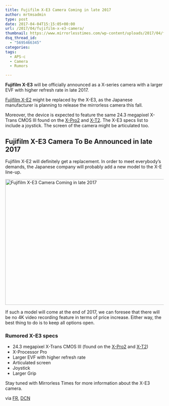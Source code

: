 ```yaml
---
title: Fujifilm X-E3 Camera Coming in late 2017
author: mrtmsadmin
type: post
date: 2017-04-04T15:15:05+00:00
url: /2017/04/fujifilm-x-e3-camera/
thumbnail: https://www.mirrorlesstimes.com/wp-content/uploads/2017/04/fujifilm-x-e3-camera-rumors.jpg
dsq_thread_id:
  - "5695466345"
categories:
tags:
  - APS-c
  - Camera
  - Rumors

---
```

**Fujifilm X-E3** will be officially announced as a X-series camera with a larger EVF with higher refresh rate in late 2017.

<a href="http://amzn.to/2oxRadr" target="_blank">Fujifilm X-E2</a> might be replaced by the X-E3, as the Japanese manufacturer is planning to release the mirrorless camera this fall.

Moreover, the device is expected to feature the same 24.3 megapixel X-Trans CMOS III found on the [X-Pro2][1] and <a href="http://amzn.to/2nuFUPV" target="_blank">X-T2</a>. The X-E3 specs list to include a joystick. The screen of the camera might be articulated too. <!--more-->

## Fujifilm X-E3 Camera To Be Announced in late 2017

Fujifilm X-E2 will definitely get a replacement. In order to meet everybody’s demands, the Japanese company will probably add a new model to the X-E line-up.

[<img class="aligncenter wp-image-1067 size-full" title="Fujifilm X-E3 Camera Coming in late 2017" src="https://i2.wp.com/www.mirrorlesstimes.com/wp-content/uploads/2017/04/fujifilm-x-e3-camera-rumors.jpg?resize=600%2C400&#038;ssl=1" alt="Fujifilm X-E3 Camera Coming in late 2017" width="600" height="400" srcset="https://i2.wp.com/www.mirrorlesstimes.com/wp-content/uploads/2017/04/fujifilm-x-e3-camera-rumors.jpg?w=900&ssl=1 900w, https://i2.wp.com/www.mirrorlesstimes.com/wp-content/uploads/2017/04/fujifilm-x-e3-camera-rumors.jpg?resize=300%2C200&ssl=1 300w, https://i2.wp.com/www.mirrorlesstimes.com/wp-content/uploads/2017/04/fujifilm-x-e3-camera-rumors.jpg?resize=768%2C512&ssl=1 768w, https://i2.wp.com/www.mirrorlesstimes.com/wp-content/uploads/2017/04/fujifilm-x-e3-camera-rumors.jpg?resize=180%2C120&ssl=1 180w" sizes="(max-width: 600px) 100vw, 600px" data-recalc-dims="1" />][2]

If such a model will come at the end of 2017, we can foresee that there will be no 4K video recording feature in terms of price increase. Either way, the best thing to do is to keep all options open.

### Rumored X-E3 specs

  * 24.3 megapixel X-Trans CMOS III (found on the [X-Pro2][1] and <a href="http://amzn.to/2nuFUPV" target="_blank">X-T2</a>)
  * X-Processor Pro
  * Larger EVF with higher refresh rate
  * Articulated screen
  * Joystick
  * Larger Grip

Stay tuned with Mirrorless Times for more information about the X-E3 camera.

via <a href="http://www.fujirumors.com/fujifilm-x-e3-come-fall-2017-new-source/" target="_blank" rel="nofollow">FR</a>, [DCN][3]

 [1]: http://amzn.to/2ngzhiv
 [2]: https://i2.wp.com/www.mirrorlesstimes.com/wp-content/uploads/2017/04/fujifilm-x-e3-camera-rumors.jpg?ssl=1
 [3]: https://www.dailycameranews.com/2017/03/fujifilm-x-e3-camera/